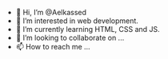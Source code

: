 - 👋 Hi, I’m @Aelkassed
- 👀 I’m interested in web development. 
- 🌱 I’m currently learning HTML, CSS and JS.
- 💞️ I’m looking to collaborate on ...
- 📫 How to reach me ...

<!---
Aelkassed/Aelkassed is a ✨ special ✨ repository because its `README.md` (this file) appears on your GitHub profile.
You can click the Preview link to take a look at your changes.
--->
